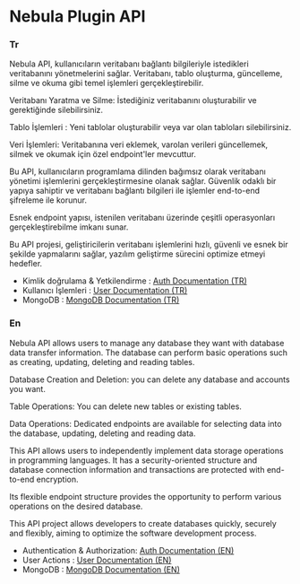# Nebula Plugin API

### Tr
Nebula API, kullanıcıların veritabanı bağlantı bilgileriyle istedikleri veritabanını yönetmelerini sağlar. Veritabanı, tablo oluşturma, güncelleme, silme ve okuma gibi temel işlemleri gerçekleştirebilir.

Veritabanı Yaratma ve Silme: İstediğiniz veritabanını oluşturabilir ve gerektiğinde silebilirsiniz.

Tablo İşlemleri : Yeni tablolar oluşturabilir veya var olan tabloları silebilirsiniz.

Veri İşlemleri: Veritabanına veri eklemek, varolan verileri güncellemek, silmek ve okumak için özel endpoint'ler mevcuttur.

Bu API, kullanıcıların programlama dilinden bağımsız olarak veritabanı yönetimi işlemlerini gerçekleştirmesine olanak sağlar. Güvenlik odaklı bir yapıya sahiptir ve veritabanı bağlantı bilgileri ile işlemler end-to-end şifreleme ile korunur.

Esnek endpoint yapısı, istenilen veritabanı üzerinde çeşitli operasyonları gerçekleştirebilme imkanı sunar.

Bu API projesi, geliştiricilerin veritabanı işlemlerini hızlı, güvenli ve esnek bir şekilde yapmalarını sağlar, yazılım geliştirme sürecini optimize etmeyi hedefler.

- Kimlik doğrulama & Yetkilendirme : [Auth Documentation (TR)](Tr/auth_documentation.md)
- Kullanıcı İşlemleri : [User Documentation (TR)](Tr/user_documentation.md)
- MongoDB : [MongoDB Documentation (TR)](Tr/mongo_documentation.md)

### En

Nebula API allows users to manage any database they want with database data transfer information. The database can perform basic operations such as creating, updating, deleting and reading tables.

Database Creation and Deletion: you can delete any database and accounts you want.

Table Operations: You can delete new tables or existing tables.

Data Operations: Dedicated endpoints are available for selecting data into the database, updating, deleting and reading data.

This API allows users to independently implement data storage operations in programming languages. It has a security-oriented structure and database connection information and transactions are protected with end-to-end encryption.

Its flexible endpoint structure provides the opportunity to perform various operations on the desired database.

This API project allows developers to create databases quickly, securely and flexibly, aiming to optimize the software development process.

- Authentication & Authorization: [Auth Documentation (EN)](En/auth_documentation.md)
- User Actions : [User Documentation (EN)](En/user_documentation.md)
- MongoDB : [MongoDB Documentation (EN)](En/mongo_documentation.md)


